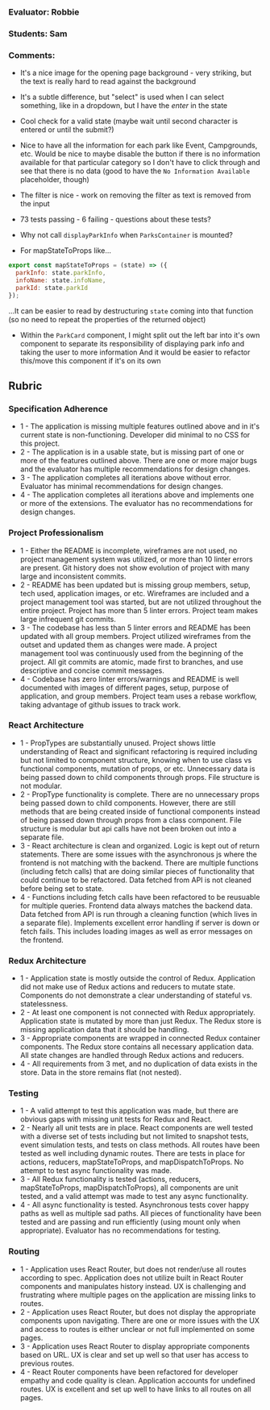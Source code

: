 ### Evaluator: Robbie
### Students: Sam
### Comments:

* It's a nice image for the opening page background - very striking, but the text is really hard to read against the background
* It's a subtle difference, but "select" is used when I can select something, like in a dropdown, but I have the _enter_ in the state
* Cool check for a valid state (maybe wait until second character is entered or until the submit?)
* Nice to have all the information for each park like Event, Campgrounds, etc. Would be nice to maybe disable the button if there is no information available for that particular category so I don't have to click through and see that there is no data (good to have the `No Information Available` placeholder, though)
* The filter is nice - work on removing the filter as text is removed from the input

* 73 tests passing - 6 failing - questions about these tests?

* Why not call `displayParkInfo` when `ParksContainer` is mounted?
* For mapStateToProps like...

```js
export const mapStateToProps = (state) => ({
  parkInfo: state.parkInfo,
  infoName: state.infoName,
  parkId: state.parkId
});
```

...It can be easier to read by destructuring `state` coming into that function (so no need to repeat the properties of the returned object)
* Within the `ParkCard` component, I might split out the left bar into it's own component to separate its responsibility of displaying park info and taking the user to more information And it would be easier to refactor this/move this component if it's on its own


## Rubric 

### Specification Adherence

* 1 - The application is missing multiple features outlined above and in it's current state is non-functioning. Developer did minimal to no CSS for this project.
* 2 - The application is in a usable state, but is missing part of one or more of the features outlined above. There are one or more major bugs and the evaluator has multiple recommendations for design changes.
* 3 - The application completes all iterations above without error. Evaluator has minimal recommendations for design changes.
* 4 - The application completes all iterations above and implements one or more of the extensions.  The evaluator has no recommendations for design changes.

### Project Professionalism

* 1 - Either the README is incomplete, wireframes are not used, no project management system was utilized, or more than 10 linter errors are present. Git history does not show evolution of project with many large and inconsistent commits. 
* 2 -  README has been updated but is missing group members, setup, tech used, application images, or etc.  Wireframes are included and a project management tool was started, but are not utilized throughout the entire project. Project has more than 5 linter errors. Project team makes large infrequent git commits. 
* 3 - The codebase has less than 5 linter errors and README has been updated with all group members. Project utilized wireframes from the outset and updated them as changes were made. A project management tool was continuously used from the beginning of the project.  All git commits are atomic, made first to branches, and use descriptive and concise commit messages. 
* 4 - Codebase has zero linter errors/warnings and README is well documented with images of different pages, setup, purpose of application, and group members. Project team uses a rebase workflow, taking advantage of github issues to track work.

### React Architecture

* 1 - PropTypes are substantially unused. Project shows little understanding of React and significant refactoring is required including but not limited to component structure, knowing when to use class vs functional components, mutation of props, or etc.  Unnecessary data is being passed down to child components through props. File structure is not modular.
* 2 - PropType functionality is complete.  There are no unnecessary props being passed down to child components.  However, there are still methods that are being created inside of functional components instead of being passed down through props from a class component.  File structure is modular but api calls have not been broken out into a separate file.  
* 3 - React architecture is clean and organized.  Logic is kept out of return statements.  There are some issues with the asynchronous js where the frontend is not matching with the backend.  There are multiple functions (including fetch calls) that are doing similar pieces of functionality that could continue to be refactored. Data fetched from API is not cleaned before being set to state.
* 4 - Functions including fetch calls have been refactored to be reusuable for multiple queries.  Frontend data always matches the backend data.  Data fetched from API is run through a cleaning function (which lives in a separate file).  Implements excellent error handling if server is down or fetch fails.  This includes loading images as well as error messages on the frontend.

### Redux Architecture

* 1 - Application state is mostly outside the control of Redux. Application did not make use of Redux actions and reducers to mutate state. Components do not demonstrate a clear understanding of stateful vs. statelessness.
* 2 - At least one component is not connected with Redux appropriately. Application state is mutated by more than just Redux. The Redux store is missing application data that it should be handling.
* 3 - Appropriate components are wrapped in connected Redux container components. The Redux store contains all necessary application data. All state changes are handled through Redux actions and reducers.
* 4 - All requirements from 3 met, and no duplication of data exists in the
  store. Data in the store remains flat (not nested).

### Testing

* 1 - A valid attempt to test this application was made, but there are obvious
  gaps with missing unit tests for Redux and React.  
* 2 - Nearly all unit tests are in place. React components are well tested with a diverse set of tests including but not limited to snapshot tests, event simulation tests, and tests on class methods.  All routes have been tested as well including dynamic routes.  There are tests in place for actions, reducers, mapStateToProps, and mapDispatchToProps.  No attempt to test async functionality was made.
* 3 - All Redux functionality is tested (actions, reducers, mapStateToProps, mapDispatchToProps), all components are unit tested, and a valid attempt was made to test any async functionality.
* 4 - All async functionality is tested.   Asynchronous tests cover happy paths as well as multiple sad paths.  All pieces of functionality have been tested and are passing and run efficiently (using mount only when appropriate). Evaluator has no recommendations for testing.

### Routing

* 1 - Application uses React Router, but does not render/use all routes according to spec. Application does not utilize built in React Router components and manipulates history instead.  UX is challenging and frustrating where multiple pages on the application are missing links to routes.
* 2 - Application uses React Router, but does not display the appropriate components upon navigating.  There are one or more issues with the UX and access to routes is either unclear or not full implemented on some pages.
* 3 - Application uses React Router to display appropriate components based on URL.  UX is clear and set up well so that user has access to previous routes.
* 4 - React Router components have been refactored for developer empathy and code quality is clean.  Application accounts for undefined routes. UX is excellent and set up well to have links to all routes on all pages.
